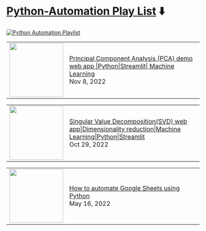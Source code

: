 # [Python-Automation Play List](https://youtube.com/playlist?list=PLqQrRCH56DH9OTHBZ0j4f_NtAh1SPW0Cg) ⬇️ 

[![Python Automation Playlist](https://github.com/avrabyt/YouTube-Tutorials/actions/workflows/python-automation.yml/badge.svg?branch=main)](https://github.com/avrabyt/YouTube-Tutorials/actions/workflows/python-automation.yml)

<!-- PythonAutomation:START --><table><tr><td><a href="https://www.youtube.com/watch?v=Ewnp-80bavQ"><img width="140px" src="https://i.ytimg.com/vi/Ewnp-80bavQ/mqdefault.jpg"></a></td>
<td><a href="https://www.youtube.com/watch?v=Ewnp-80bavQ">Principal Component Analysis &lpar;PCA&rpar;  demo web app |Python|Streamlit| Machine Learning</a><br/>Nov 8, 2022</td></tr></table>
<table><tr><td><a href="https://www.youtube.com/watch?v=J2jBTFovWH8"><img width="140px" src="https://i.ytimg.com/vi/J2jBTFovWH8/mqdefault.jpg"></a></td>
<td><a href="https://www.youtube.com/watch?v=J2jBTFovWH8">Singular Value Decomposition&lpar;SVD&rpar; web app|Dimensionality reduction|Machine Learning|Python|Streamlit</a><br/>Oct 29, 2022</td></tr></table>
<table><tr><td><a href="https://www.youtube.com/watch?v=ZVfzDOWiOQ0"><img width="140px" src="https://i.ytimg.com/vi/ZVfzDOWiOQ0/mqdefault.jpg"></a></td>
<td><a href="https://www.youtube.com/watch?v=ZVfzDOWiOQ0">How to automate Google Sheets using Python</a><br/>May 16, 2022</td></tr></table>
<!-- PythonAutomation:END -->
